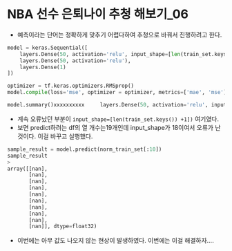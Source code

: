 # NBA 선수 은퇴나이 추청 해보기_06

- 예측이라는 단어는 정확하게 맞추기 어렵다하여 추청으로 바꿔서 진행하려고 한다.

```python
model = keras.Sequential([
    layers.Dense(50, activation='relu', input_shape=[len(train_set.keys()) +1]),
    layers.Dense(50, activation='relu'),
    layers.Dense(1)
])

optimizer = tf.keras.optimizers.RMSprop()
model.compile(loss='mse', optimizer = optimizer, metrics=['mae', 'mse'])

model.summary()xxxxxxxxxx     layers.Dense(50, activation='relu', input_shape=[len(train_set.keys()) +1]),    layers.Dense(50, activation='relu'),    layers.Dense(1)])optimizer = tf.keras.optimizers.RMSprop()model.compile(loss='mse', optimizer = optimizer, metrics=['mae', 'mse'])model.summary()model = keras.Sequential([    layers.Dense(50, activation='relu', input_shape=[len(train_set.keys()) +1]),    layers.Dense(50, activation='relu'),    layers.Dense(1)])optimizer = tf.keras.optimizers.RMSprop()model.compile(loss='mse', optimizer = optimizer, metrics=['mae', 'mse'])model.summary()
```

- 계속 오류났던 부분이 `input_shape=[len(train_set.keys()) +1])` 여기였다.
- 보면 predict하려는 df의 열 개수는19개인데 input_shape가 18이여서 오류가 난것이다. 이걸 바꾸고 실행했다.

```python
sample_result = model.predict(norm_train_set[:10])
sample_result
>
array([[nan],
       [nan],
       [nan],
       [nan],
       [nan],
       [nan],
       [nan],
       [nan],
       [nan],
       [nan]], dtype=float32)
```

- 이번에는 아무 값도 나오지 않는 현상이 발생하였다. 이번에는 이걸 해결하자....